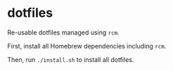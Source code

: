 # dotfiles

Re-usable dotfiles managed using `rcm`. 

First, install all Homebrew dependencies including `rcm`.

Then, run `./install.sh` to install all dotfiles.
